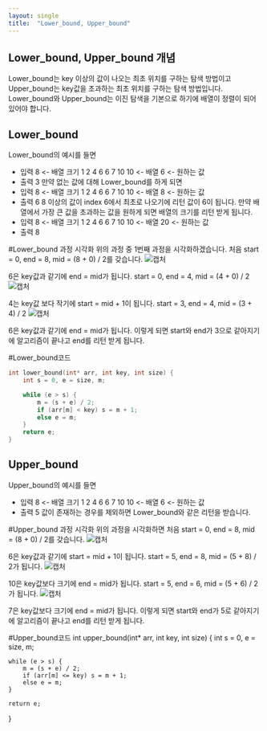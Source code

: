 ```yaml
---
layout: single
title:  "Lower_bound, Upper_bound"
---
```


Lower_bound, Upper_bound 개념
-------------
Lower_bound는 key 이상의 값이 나오는 최초 위치를 구하는 탐색 방법이고
Upper_bound는 key값을 초과하는 최초 위치를 구하는 탐색 방법입니다.
Lower_bound와 Upper_bound는 이진 탐색을 기본으로 하기에 배열이 정렬이 되어 있어야 합니다.

Lower_bound
-------------
Lower_bound의 예시를 들면
* 입력
  8 <- 배열 크기
  1 2 4 6 6 7 10 10 <- 배열
  6 <- 원하는 값
* 출력
  3
만약 없는 값에 대해 Lower_bound를 하게 되면
* 입력
  8 <- 배열 크기
  1 2 4 6 6 7 10 10 <- 배열
  8 <- 원하는 값
* 출력
  6
8 이상의 값이 index 6에서 최초로 나오기에 리턴 값이 6이 됩니다.
만약 배열에서 가장 큰 값을 초과하는 값을 원하게 되면 배열의 크기를 리턴 받게 됩니다.
* 입력
  8 <- 배열 크기
  1 2 4 6 6 7 10 10 <- 배열
  20 <- 원하는 값
* 출력
  8

#Lower_bound 과정 시각화
위의 과정 중 1번째 과정을 시각화하겠습니다.
처음 start = 0, end = 8, mid = (8 + 0) / 2를 갖습니다.
![캡처](https://github.com/124coding/124coding.github.io/assets/114299892/26047666-e414-45e7-a599-13cac63bf846)

6은 key값과 같기에 end = mid가 됩니다.
start = 0, end = 4, mid = (4 + 0) / 2
![캡처](https://github.com/124coding/124coding.github.io/assets/114299892/d8c480c0-2b4f-4b9d-9aef-ad03b9f80520)

4는 key값 보다 작기에 start = mid + 1이 됩니다.
start = 3, end = 4, mid = (3 + 4) / 2
![캡처](https://github.com/124coding/124coding.github.io/assets/114299892/78e5b4ad-3495-4fa6-9a7f-07a8cae9a1f7)

6은 key값과 같기에 end = mid가 됩니다.
이렇게 되면 start와 end가 3으로 같아지기에 알고리즘이 끝나고 end를 리턴 받게 됩니다.

#Lower_bound코드
```c
int lower_bound(int* arr, int key, int size) {
	int s = 0, e = size, m;

	while (e > s) {
		m = (s + e) / 2;
		if (arr[m] < key) s = m + 1;
		else e = m;
	}
	return e;
}
```

Upper_bound
-------------
Upper_bound의 예시를 들면
* 입력
  8 <- 배열 크기
  1 2 4 6 6 7 10 10 <- 배열
  6 <- 원하는 값
* 출력
  5
값이 존재하는 경우를 제외하면 Lower_bound와 같은 리턴을 받습니다.

#Upper_bound 과정 시각화
위의 과정을 시각화하면
처음 start = 0, end = 8, mid = (8 + 0) / 2를 갖습니다.
![캡처](https://github.com/124coding/124coding.github.io/assets/114299892/26047666-e414-45e7-a599-13cac63bf846)

6은 key값과 같기에 start = mid + 1이 됩니다.
start = 5, end = 8, mid = (5 + 8) / 2가 됩니다.
![캡처](https://github.com/124coding/124coding.github.io/assets/114299892/758e2e15-bdcb-4f0c-aacb-d6689643ad2b)

10은 key값보다 크기에 end = mid가 됩니다.
start = 5, end = 6, mid = (5 + 6) / 2가 됩니다.
![캡처](https://github.com/124coding/124coding.github.io/assets/114299892/74d7ced1-d86c-48f9-a6d8-907b6f5b4bf0)

7은 key값보다 크기에 end = mid가 됩니다.
이렇게 되면 start와 end가 5로 같아지기에 알고리즘이 끝나고 end를 리턴 받게 됩니다.

#Upper_bound코드
int upper_bound(int* arr, int key, int size) {
	int s = 0, e = size, m;

	while (e > s) {
		m = (s + e) / 2;
		if (arr[m] <= key) s = m + 1;
		else e = m;
	}
	
	return e;
}
